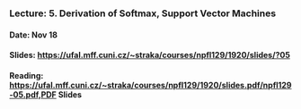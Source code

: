 ### Lecture: 5. Derivation of Softmax, Support Vector Machines
#### Date: Nov 18
#### Slides: https://ufal.mff.cuni.cz/~straka/courses/npfl129/1920/slides/?05
#### Reading: https://ufal.mff.cuni.cz/~straka/courses/npfl129/1920/slides.pdf/npfl129-05.pdf,PDF Slides
